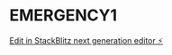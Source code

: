# EMERGENCY1

[Edit in StackBlitz next generation editor ⚡️](https://stackblitz.com/~/github.com/salmasaadaoui/EMERGENCY1)